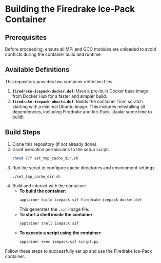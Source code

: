 # Building the Firedrake Ice-Pack Container

## Prerequisites
Before proceeding, ensure all MPI and GCC modules are unloaded to avoid conflicts during the container build and runtime.

## Available Definitions
This repository provides two container definition files:
1. **`firedrake-icepack-docker.def`**: Uses a pre-built Docker base image from Docker Hub for a faster and simpler build.
2. **`firedrake-icepack-ubuntu.def`**: Builds the container from scratch starting with a minimal Ubuntu image. This includes reinstalling all dependencies, including Firedrake and Ice-Pack. (taake some time to build)

## Build Steps
1. Clone this repository (if not already done).
2. Grant execution permissions to the setup script:
   ```bash
   chmod 777 set_tmp_cache_dir.sh
   ```
3. Run the script to configure cache directories and environment settings:
   ```bash
   ./set_tmp_cache_dir.sh
   ```
4. Build and interact with the container:
   - **To build the container**:
     ```bash
     apptainer build icepack.sif firedrake-icepack-docker.def
     ```
     This generates the `.sif` image file.
   - **To start a shell inside the container**:
     ```bash
     apptainer shell icepack.sif
     ```
   - **To execute a script using the container**:
     ```bash
     apptainer exec icepack.sif script.py
     ```

Follow these steps to successfully set up and use the Firedrake Ice-Pack container.


